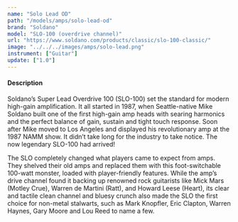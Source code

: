 ```yaml
---
name: "Solo Lead OD"
path: "/models/amps/solo-lead-od"
brand: "Soldano"
model: "SLO-100 (overdrive channel)"
url: "https://www.soldano.com/products/classic/slo-100-classic/"
image: "../../../images/amps/solo-lead.png"
instrument: ["Guitar"]
update: ["1.0"]
---
```

#### Description
Soldano’s Super Lead Overdrive 100 (SLO-100) set the standard for modern high-gain amplification. It all started in 1987, when Seattle-native Mike Soldano built one of the first high-gain amp heads with searing harmonics and the perfect balance of gain, sustain and tight touch response. Soon after Mike moved to Los Angeles and displayed his revolutionary amp at the 1987 NAMM show. It didn’t take long for the industry to take notice. The now legendary SLO-100 had arrived!

The SLO completely changed what players came to expect from amps. They shelved their old amps and replaced them with this foot-switchable 100-watt monster, loaded with player-friendly features. While the amp’s drive channel found it backing up renowned rock guitarists like Mick Mars (Motley Crue), Warren de Martini (Ratt), and Howard Leese (Heart), its clear and tactile clean channel and bluesy crunch also made the SLO the first choice for non-metal stalwarts, such as Mark Knopfler, Eric Clapton, Warren Haynes, Gary Moore and Lou Reed to name a few. 